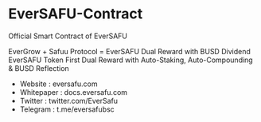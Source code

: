 # EverSAFU-Contract
Official Smart Contract of EverSAFU


EverGrow + Safuu Protocol = EverSAFU Dual Reward with BUSD Dividend
EverSAFU Token
First Dual Reward with Auto-Staking, Auto-Compounding & BUSD Reflection

 * Website : eversafu.com
 * Whitepaper : docs.eversafu.com
 * Twitter : twitter.com/EverSafu
 * Telegram : t.me/eversafubsc
 
